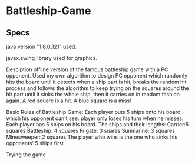 # Battleship-Game
## Specs
 java version "1.8.0_121" used.
 
 javax.swing library used for graphics.

Desciption
offline version of the famous battleship game with a PC opponent. Used my own algorithm to design PC opponent which randomly hits the board until it detects when a ship part is hit, breaks the random hit process and follows the algorithm to keep trying on the squares around the hit part until it sinks the whole ship, then it carries on in random fashion again. A red square is a hit. A blue square is a miss!

Basic Rules of Battleship Game:
Each player puts 5 ships onto his board, which his opponent can't see.
player only loses his turn when he misses.
Each player has 5 ships on his board. The ships and their lengths:
Carrier:5 squares
Battleship: 4 squares 
Frigate: 3 suares
Sunmarine: 3 squares
Minesweeper: 2 squares
The player who wins is the one who sinks his opponents' 5 ships first.



Trying the game

